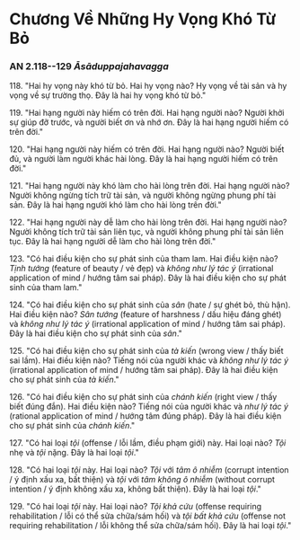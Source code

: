 # Chương Về Những Hy Vọng Khó Từ Bỏ

### AN 2.118--129 *Āsāduppajahavagga*

118\. "Hai hy vọng này khó từ bỏ. Hai hy vọng nào? Hy vọng về tài sản và hy vọng về sự trường thọ. Đây là hai hy vọng khó từ bỏ."

<!--pg-->
119\. "Hai hạng người này hiếm có trên đời. Hai hạng người nào? Người khởi sự giúp đỡ trước, và người biết ơn và nhớ ơn. Đây là hai hạng người hiếm có trên đời."

<!--pg-->
120\. "Hai hạng người này hiếm có trên đời. Hai hạng người nào? Người biết đủ, và người làm người khác hài lòng. Đây là hai hạng người hiếm có trên đời."

<!--pg-->
121\. "Hai hạng người này khó làm cho hài lòng trên đời. Hai hạng người nào? Người không ngừng tích trữ tài sản, và người không ngừng phung phí tài sản. Đây là hai hạng người khó làm cho hài lòng trên đời."

<!--pg-->
122\. "Hai hạng người này dễ làm cho hài lòng trên đời. Hai hạng người nào? Người không tích trữ tài sản liên tục, và người không phung phí tài sản liên tục. Đây là hai hạng người dễ làm cho hài lòng trên đời."

<!--pg-->
123\. "Có hai điều kiện cho sự phát sinh của tham lam. Hai điều kiện nào? *Tịnh tướng* (feature of beauty / vẻ đẹp) và *không như lý tác ý* (irrational application of mind / hướng tâm sai pháp). Đây là hai điều kiện cho sự phát sinh của tham lam."

<!--pg-->
124\. "Có hai điều kiện cho sự phát sinh của *sân* (hate / sự ghét bỏ, thù hận). Hai điều kiện nào? *Sân tướng* (feature of harshness / dấu hiệu đáng ghét) và *không như lý tác ý* (irrational application of mind / hướng tâm sai pháp). Đây là hai điều kiện cho sự phát sinh của *sân*."

<!--pg-->
125\. "Có hai điều kiện cho sự phát sinh của *tà kiến* (wrong view / thấy biết sai lầm). Hai điều kiện nào? Tiếng nói của người khác và *không như lý tác ý* (irrational application of mind / hướng tâm sai pháp). Đây là hai điều kiện cho sự phát sinh của *tà kiến*."

<!--pg-->
126\. "Có hai điều kiện cho sự phát sinh của *chánh kiến* (right view / thấy biết đúng đắn). Hai điều kiện nào? Tiếng nói của người khác và *như lý tác ý* (rational application of mind / hướng tâm đúng pháp). Đây là hai điều kiện cho sự phát sinh của *chánh kiến*."

<!--pg-->
127\. "Có hai loại *tội* (offense / lỗi lầm, điều phạm giới) này. Hai loại nào? *Tội* nhẹ và *tội* nặng. Đây là hai loại *tội*."

<!--pg-->
128\. "Có hai loại *tội* này. Hai loại nào? *Tội* với *tâm ô nhiễm* (corrupt intention / ý định xấu xa, bất thiện) và *tội* với *tâm không ô nhiễm* (without corrupt intention / ý định không xấu xa, không bất thiện). Đây là hai loại *tội*."

<!--pg-->
129\. "Có hai loại *tội* này. Hai loại nào? *Tội khả cứu* (offense requiring rehabilitation / lỗi có thể sửa chữa/sám hối) và *tội bất khả cứu* (offense not requiring rehabilitation / lỗi không thể sửa chữa/sám hối). Đây là hai loại *tội*."

<!--pg-->